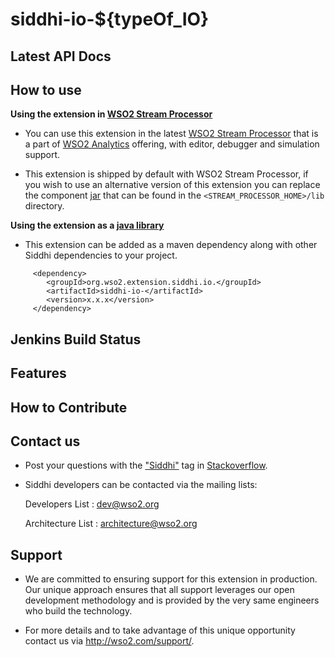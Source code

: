 ﻿siddhi-io-${typeOf_IO}
======================================


## Latest API Docs


## How to use

**Using the extension in <a target="_blank" href="https://github.com/wso2/product-sp">WSO2 Stream Processor</a>**

* You can use this extension in the latest <a target="_blank" href="https://github.com/wso2/product-sp/releases">WSO2 Stream Processor</a> that is a part of <a target="_blank" href="http://wso2.com/analytics?utm_source=gitanalytics&utm_campaign=gitanalytics_Jul17">WSO2 Analytics</a> offering, with editor, debugger and simulation support.

* This extension is shipped by default with WSO2 Stream Processor, if you wish to use an alternative version of this extension you can replace the component <a target="_blank" href="https://github.com/wso2-extensions/siddhi-execution-${typeOf_IO}/releases">jar</a> that can be found in the `<STREAM_PROCESSOR_HOME>/lib` directory.

**Using the extension as a <a target="_blank" href="https://wso2.github.io/siddhi/documentation/running-as-a-java-library">java library</a>**

* This extension can be added as a maven dependency along with other Siddhi dependencies to your project.

```
     <dependency>
        <groupId>org.wso2.extension.siddhi.io.</groupId>
        <artifactId>siddhi-io-</artifactId>
        <version>x.x.x</version>
     </dependency>
```

## Jenkins Build Status


## Features


## How to Contribute


## Contact us

 * Post your questions with the <a target="_blank" href="http://stackoverflow.com/search?q=siddhi">"Siddhi"</a> tag in <a target="_blank" href="http://stackoverflow.com/search?q=siddhi">Stackoverflow</a>.

 * Siddhi developers can be contacted via the mailing lists:

    Developers List   : [dev@wso2.org](mailto:dev@wso2.org)

    Architecture List : [architecture@wso2.org](mailto:architecture@wso2.org)

## Support

* We are committed to ensuring support for this extension in production. Our unique approach ensures that all support leverages our open development methodology and is provided by the very same engineers who build the technology.

* For more details and to take advantage of this unique opportunity contact us via <a target="_blank" href="http://wso2.com/support?utm_source=gitanalytics&utm_campaign=gitanalytics_Jul17">http://wso2.com/support/</a>.
